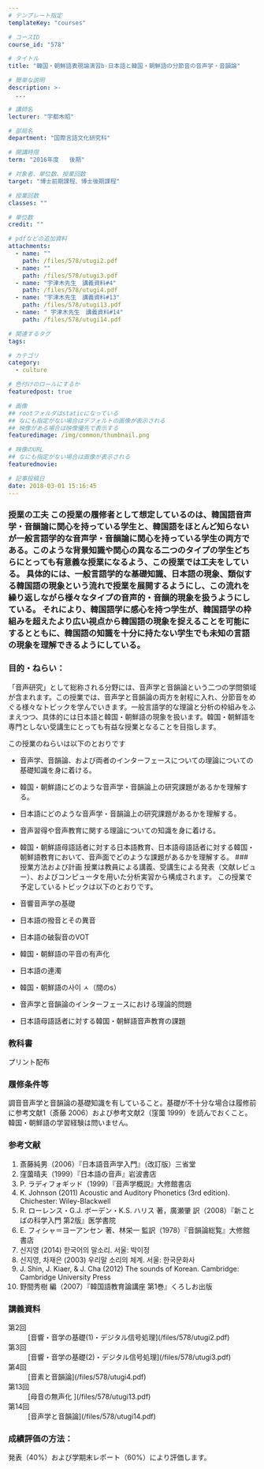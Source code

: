 ```yaml
---
# テンプレート指定
templateKey: "courses"

# コースID
course_id: "578"

# タイトル
title: "韓国・朝鮮語表現論演習b-日本語と韓国・朝鮮語の分節音の音声学・音韻論"

# 簡単な説明
description: >-
  ...

# 講師名
lecturer: "宇都木昭"

# 部局名
department: "国際言語文化研究科"

# 開講時限
term: "2016年度	後期"

# 対象者、単位数、授業回数
target: "博士前期課程、博士後期課程"

# 授業回数
classes: ""

# 単位数
credit: ""

# pdfなどの追加資料
attachments: 
  - name: "" 
    path: /files/578/utugi2.pdf
  - name: "" 
    path: /files/578/utugi3.pdf
  - name: "宇津木先生　講義資料#4" 
    path: /files/578/utugi4.pdf
  - name: "宇津木先生　講義資料#13" 
    path: /files/578/utugi13.pdf
  - name: "	宇津木先生　講義資料#14" 
    path: /files/578/utugi14.pdf

# 関連するタグ
tags:

# カテゴリ
category:
  - culture

# 色付けのロールにするか
featuredpost: true

# 画像
## rootフォルダはstaticになっている
## なにも指定がない場合はデフォルトの画像が表示される
## 映像がある場合は映像優先で表示する
featuredimage: /img/common/thumbnail.png

# 映像のURL
## なにも指定がない場合は画像が表示される
featuredmovie: 

# 記事投稿日
date: 2018-03-01 15:16:45
---
```


### 授業の工夫 この授業の履修者として想定しているのは、韓国語音声学・音韻論に関心を持っている学生と、韓国語をほとんど知らないが一般言語学的な音声学・音韻論に関心を持っている学生の両方である。このような背景知識や関心の異なる二つのタイプの学生どちらにとっても有意義な授業になるよう、この授業では工夫をしている。 具体的には、一般言語学的な基礎知識、日本語の現象、類似する韓国語の現象という流れで授業を展開するようにし、この流れを繰り返しながら様々なタイプの音声的・音韻的現象を扱うようにしている。 それにより、韓国語学に感心を持つ学生が、韓国語学の枠組みを超えたより広い視点から韓国語の現象を捉えることを可能にするとともに、韓国語の知識を十分に持たない学生でも未知の言語の現象を理解できるようにしている。



### 目的・ねらい：

「音声研究」として総称される分野には、音声学と音韻論という二つの学問領域が含まれます。この授業では、音声学と音韻論の両方を射程に入れ、分節音をめぐる様々なトピックを学んでいきます。一般言語学的な理論と分析の枠組みをふまえつつ、具体的には日本語と韓国・朝鮮語の現象を扱います。韓国・朝鮮語を専門としない受講生にとっても有益な授業となることを目指します。

この授業のねらいは以下のとおりです

* 音声学、音韻論、および両者のインターフェースについての理論についての基礎知識を身に着ける。
* 韓国・朝鮮語にどのような音声学・音韻論上の研究課題があるかを理解する。
* 日本語にどのような音声学・音韻論上の研究課題があるかを理解する。
* 音声習得や音声教育に関する理論についての知識を身に着ける。
* 韓国・朝鮮語母語話者に対する日本語教育、日本語母語話者に対する韓国・朝鮮語教育において、音声面でどのような課題があるかを理解する。 ### 授業方法および計画 授業は教員による講義、受講生による発表（文献レビュー）、およびコンピュータを用いた分析実習から構成されます。 この授業で予定しているトピックは以下のとおりです。


* 音響音声学の基礎
* 日本語の撥音とその異音
* 日本語の破裂音のVOT
* 韓国・朝鮮語の平音の有声化
* 日本語の連濁
* 韓国・朝鮮語の사이 ㅅ（間のs）
* 音声学と音韻論のインターフェースにおける理論的問題
* 日本語母語話者に対する韓国・朝鮮語音声教育の課題

### 教科書

プリント配布

### 履修条件等

調音音声学と音韻論の基礎知識を有していること。基礎が不十分な場合は履修前に参考文献1（斎藤 2006）および参考文献2（窪薗 1999）を読んでおくこと。韓国・朝鮮語の学習経験は問いません。

### 参考文献

1. 斎藤純男（2006）『日本語音声学入門』（改訂版）三省堂
2. 窪薗晴夫（1999）『日本語の音声』岩波書店
3. P. ラディフォギッド（1999）『音声学概説』大修館書店
4. K. Johnson (2011) Acoustic and Auditory Phonetics (3rd edition). Chichester: Wiley-Blackwell
5. R. ローレンス・G.J. ボーデン・K.S. ハリス 著，廣瀬肇 訳（2008）『新ことばの科学入門 第2版』医学書院
6. E. フィシャ＝ヨーアンセン 著、林栄一 監訳（1978）『音韻論総覧』大修館書店
7. 신지영 (2014) 한국어의 말소리. 서울: 박이정
8. 신지영, 차재은 (2003) 우리말 소리의 체계. 서울: 한국문화사
9. J. Shin, J. Kiaer, & J. Cha (2012) The sounds of Korean. Cambridge: Cambridge University Press
10. 野間秀樹 編（2007）『韓国語教育論講座 第1巻』くろしお出版



### 講義資料

<dl>
<dt>
第2回

<dd>
[音響・音学の基礎(1)・デジタル信号処理](/files/578/utugi2.pdf) 
</dd>
</dt>

<dt>
第3回

<dd>
[音響・音学の基礎(2)・デジタル信号処理](/files/578/utugi3.pdf) 
</dd>
</dt>

<dt>
第4回

<dd>
[音素と音韻論](/files/578/utugi4.pdf) 
</dd>
</dt>

<dt>
第13回

<dd>
[母音の無声化 ](/files/578/utugi13.pdf) 
</dd>
</dt>

<dt>
第14回

<dd>
[音声学と音韻論](/files/578/utugi14.pdf) 
</dd>
</dt>
</dl>



### 成績評価の方法：

発表（40%）および学期末レポート（60%）により評価します。

